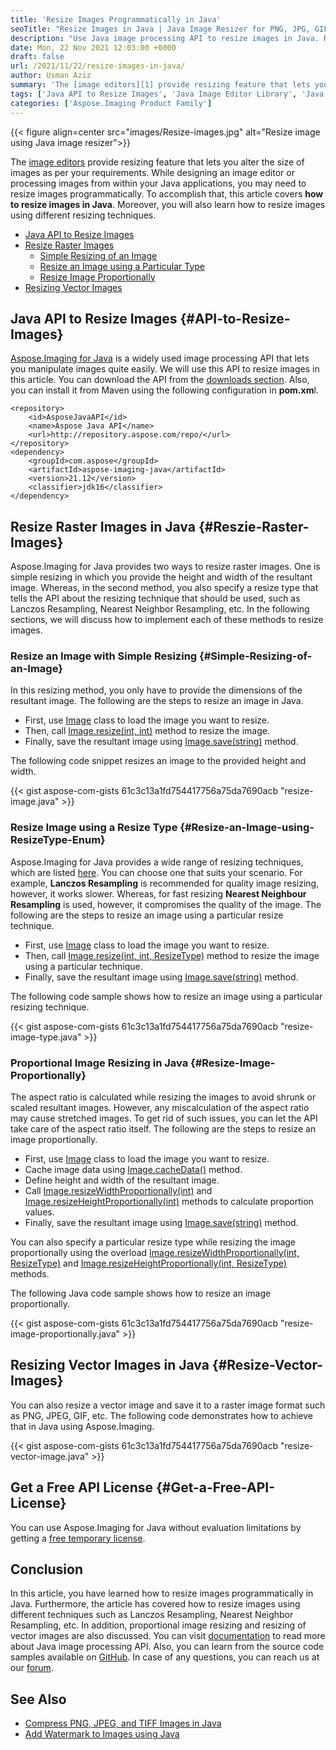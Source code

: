```yaml
---
title: 'Resize Images Programmatically in Java'
seoTitle: "Resize Images in Java | Java Image Resizer for PNG, JPG, GIF, SVG"
description: "Use Java image processing API to resize images in Java. Resize raster or vector images using different resizing techniques. Resize image proportionally."
date: Mon, 22 Nov 2021 12:03:00 +0000
draft: false
url: /2021/11/22/resize-images-in-java/
author: Usman Aziz
summary: 'The [image editors][1] provide resizing feature that lets you alter the size of images as per your requirements. While designing an image editor or processing images from within your Java applications, you may need to resize images programmatically. To accomplish that, this article covers **how to resize images in Java**. Moreover, you will also learn how to resize images using different resizing techniques.'
tags: ['Java API to Resize Images', 'Java Image Editor Library', 'Java Image Resizer API', 'Resize Raster Images in Java', 'Resizing Vector Images in Java']
categories: ['Aspose.Imaging Product Family']
---
```




{{< figure align=center src="images/Resize-images.jpg" alt="Resize image using Java image resizer">}}


The [image editors][2] provide resizing feature that lets you alter the size of images as per your requirements. While designing an image editor or processing images from within your Java applications, you may need to resize images programmatically. To accomplish that, this article covers **how to resize images in Java**. Moreover, you will also learn how to resize images using different resizing techniques.

*   [Java API to Resize Images][3]
*   [Resize Raster Images][4]
    *   [Simple Resizing of an Image][5]
    *   [Resize an Image using a Particular Type][6]
    *   [Resize Image Proportionally][7]
*   [Resizing Vector Images][8]

## Java API to Resize Images {#API-to-Resize-Images}

[Aspose.Imaging for Java][9] is a widely used image processing API that lets you manipulate images quite easily. We will use this API to resize images in this article. You can download the API from the [downloads section][10]. Also, you can install it from Maven using the following configuration in **pom.xm**l.

```
<repository>
    <id>AsposeJavaAPI</id>
    <name>Aspose Java API</name>
    <url>http://repository.aspose.com/repo/</url>
</repository>
<dependency>
    <groupId>com.aspose</groupId>
    <artifactId>aspose-imaging-java</artifactId>
    <version>21.12</version>
    <classifier>jdk16</classifier>
</dependency>
```

## Resize Raster Images in Java {#Reszie-Raster-Images}

Aspose.Imaging for Java provides two ways to resize raster images. One is simple resizing in which you provide the height and width of the resultant image. Whereas, in the second method, you also specify a resize type that tells the API about the resizing technique that should be used, such as Lanczos Resampling, Nearest Neighbor Resampling, etc. In the following sections, we will discuss how to implement each of these methods to resize images.

### Resize an Image with Simple Resizing {#Simple-Resizing-of-an-Image}

In this resizing method, you only have to provide the dimensions of the resultant image. The following are the steps to resize an image in Java.

*   First, use [Image][11] class to load the image you want to resize.
*   Then, call [Image.resize(int, int)][12] method to resize the image.
*   Finally, save the resultant image using [Image.save(string)][13] method.

The following code snippet resizes an image to the provided height and width.

{{< gist aspose-com-gists 61c3c13a1fd754417756a75da7690acb "resize-image.java" >}}

### Resize Image using a Resize Type {#Resize-an-Image-using-ResizeType-Enum}

Aspose.Imaging for Java provides a wide range of resizing techniques, which are listed [here][14]. You can choose one that suits your scenario. For example, **Lanczos Resampling** is recommended for quality image resizing, however, it works slower. Whereas, for fast resizing **Nearest Neighbour Resampling** is used, however, it compromises the quality of the image. The following are the steps to resize an image using a particular resize technique.

*   First, use [Image][15] class to load the image you want to resize.
*   Then, call [Image.resize(int, int, ResizeType)][16] method to resize the image using a particular technique.
*   Finally, save the resultant image using [Image.save(string)][17] method.

The following code sample shows how to resize an image using a particular resizing technique.

{{< gist aspose-com-gists 61c3c13a1fd754417756a75da7690acb "resize-image-type.java" >}}

### Proportional Image Resizing in Java {#Resize-Image-Proportionally}

The aspect ratio is calculated while resizing the images to avoid shrunk or scaled resultant images. However, any miscalculation of the aspect ratio may cause stretched images. To get rid of such issues, you can let the API take care of the aspect ratio itself. The following are the steps to resize an image proportionally.

*   First, use [Image][18] class to load the image you want to resize.
*   Cache image data using [Image.cacheData()][19] method.
*   Define height and width of the resultant image.
*   Call [Image.resizeWidthProportionally(int)][20] and [Image.resizeHeightProportionally(int)][21] methods to calculate proportion values.
*   Finally, save the resultant image using [Image.save(string)][22] method.

You can also specify a particular resize type while resizing the image proportionally using the overload [Image.resizeWidthProportionally(int, ResizeType)][23] and [Image.resizeHeightProportionally(int, ResizeType)][24] methods.

The following Java code sample shows how to resize an image proportionally.

{{< gist aspose-com-gists 61c3c13a1fd754417756a75da7690acb "resize-image-proportionally.java" >}}

## Resizing Vector Images in Java {#Resize-Vector-Images}

You can also resize a vector image and save it to a raster image format such as PNG, JPEG, GIF, etc. The following code demonstrates how to achieve that in Java using Aspose.Imaging.

{{< gist aspose-com-gists 61c3c13a1fd754417756a75da7690acb "resize-vector-image.java" >}}

## Get a Free API License {#Get-a-Free-API-License}

You can use Aspose.Imaging for Java without evaluation limitations by getting a [free temporary license][25].

## Conclusion

In this article, you have learned how to resize images programmatically in Java. Furthermore, the article has covered how to resize images using different techniques such as Lanczos Resampling, Nearest Neighbor Resampling, etc. In addition, proportional image resizing and resizing of vector images are also discussed. You can visit [documentation][26] to read more about Java image processing API. Also, you can learn from the source code samples available on [GitHub][27]. In case of any questions, you can reach us at our [forum][28].

## See Also

*   [Compress PNG, JPEG, and TIFF Images in Java][29]
*   [Add Watermark to Images using Java][30]




[1]: https://en.wikipedia.org/wiki/Image_editing#Image_editor_features
[2]: https://en.wikipedia.org/wiki/Image_editing#Image_editor_features
[3]: #API-to-Resize-Images
[4]: #Reszie-Raster-Images
[5]: #Simple-Resizing-of-an-Image
[6]: #Resize-an-Image-using-ResizeType-Enum
[7]: #Resize-Image-Proportionally
[8]: #Resize-Vector-Images
[9]: https://products.aspose.com/imaging/java/
[10]: https://downloads.aspose.com/imaging/java/
[11]: https://apireference.aspose.com/imaging/java/com.aspose.imaging/Image
[12]: https://apireference.aspose.com/imaging/java/com.aspose.imaging/Image#resize-int-int-
[13]: https://apireference.aspose.com/imaging/java/com.aspose.imaging/Image#save-java.lang.String-
[14]: https://apireference.aspose.com/imaging/java/com.aspose.imaging/ResizeType
[15]: https://apireference.aspose.com/imaging/java/com.aspose.imaging/Image
[16]: https://apireference.aspose.com/imaging/java/com.aspose.imaging/Image#resize-int-int-int-
[17]: https://apireference.aspose.com/imaging/java/com.aspose.imaging/Image#save-java.lang.String-
[18]: https://apireference.aspose.com/imaging/java/com.aspose.imaging/Image
[19]: https://apireference.aspose.com/imaging/java/com.aspose.imaging/DataStreamSupporter#cacheData--
[20]: https://apireference.aspose.com/imaging/java/com.aspose.imaging/Image#resizeWidthProportionally-int-
[21]: https://apireference.aspose.com/imaging/java/com.aspose.imaging/Image#resizeHeightProportionally-int-
[22]: https://apireference.aspose.com/imaging/java/com.aspose.imaging/Image#save-java.lang.String-
[23]: https://apireference.aspose.com/imaging/java/com.aspose.imaging/Image#resizeWidthProportionally-int-int-
[24]: https://apireference.aspose.com/imaging/java/com.aspose.imaging/Image#resizeHeightProportionally-int-int-
[25]: https://purchase.aspose.com/temporary-license
[26]: https://docs.aspose.com/imaging/java/
[27]: https://github.com/aspose-imaging/Aspose.Imaging-for-Java
[28]: https://forum.aspose.com/
[29]: https://blog.aspose.com/2021/02/26/compress-png-jpeg-tiff-images-in-java/
[30]: https://blog.aspose.com/2021/01/27/add-watermark-to-images-using-java/




